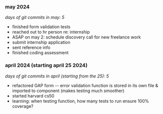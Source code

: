 ### may 2024
*days of git commits in may: 5*
- finished form validation tests
- reached out to hr person re: internship
- ASAP on may 2: schedule discovery call for new freelance work
- submit internship application
- sent reference info
- finished coding assessment


### april 2024 (starting april 25 2024)
*days of git commits in april (starting from the 25): 5*
- refactored GAP form -- error validation function is stored in its own file & imported to component (makes testing much smoother)
- started harvard cs50
- learning: when testing function, how many tests to run ensure 100% coverage?